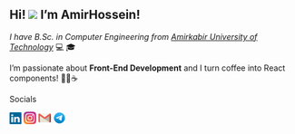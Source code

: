 <h2>Hi! <img src="https://raw.githubusercontent.com/MartinHeinz/MartinHeinz/master/wave.gif" width="30px"> I’m AmirHossein!</h2>

<p><em>I have B.Sc. in Computer Engineering from <a href="https://aut.ac.ir/" target="_blank" rel="noopener noreferrer">Amirkabir University of Technology</a> </em> 💻 🎓</p>
<p>I’m passionate about <strong>Front-End Development</strong> and I turn coffee into React components! 🧑‍💻☕</p>

<p>Socials</p>
<a href="https://ir.linkedin.com/in/amirhossein-sarahang-088260228/" title="LinkedIn Profile"><img width="21" src="./Images/linkedin.svg"></a></code>
<a href="https://ir.linkedin.com/in/amirhossein-sarahang-088260228/" title="LinkedIn Profile"><img width="22" src="./Images/instagram.svg"></a></code>
<a href="https://ir.linkedin.com/in/amirhossein-sarahang-088260228/" title="LinkedIn Profile"><img width="22" src="./Images/gmail.svg"></a></code>
<a href="https://ir.linkedin.com/in/amirhossein-sarahang-088260228/" title="LinkedIn Profile"><img width="22" src="./Images/telegram.svg"></a></code>

